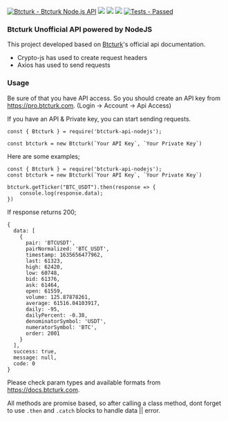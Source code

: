 [![Btcturk - Btcturk Node.js API](https://img.shields.io/badge/Btcturk-Btcturk_Node.js_API-3B82F6)](https://) ![](https://githubbadges.com/star.svg?user=hasanmuzak&repo=btcturk-api-nodejs&background=059669&color=fff&style=flat) ![](https://img.shields.io/bundlephobia/minzip/btcturk-api-nodejs?color=34D399) ![](https://img.shields.io/bundlephobia/min/btcturk-api-nodejs?color=34D399) [![Tests - Passed](https://img.shields.io/badge/Tests-Passed-2ea44f)](https://)

### Btcturk Unofficial API powered by NodeJS
This project developed based on [Btcturk](https://docs.btcturk.com/ "Btcturk")'s official api documentation.

- Crypto-js has used to create request headers
- Axios has used to send requests

### Usage
Be sure of that you have API access. So you should create an API key from https://pro.btcturk.com. (Login -> Account -> Api Access)

If you have an API & Private key, you can start sending requests.

```
const { Btcturk } = require('btcturk-api-nodejs');

const btcturk = new Btcturk(`Your API Key`, `Your Private Key`)
```

Here are some examples;

```
const { Btcturk } = require('btcturk-api-nodejs');
const btcturk = new Btcturk(`Your API Key`, `Your Private Key`)

btcturk.getTicker("BTC_USDT").then(response => {
    console.log(response.data);
})
```

If response returns 200;
```
{
  data: [
    {
      pair: 'BTCUSDT',
      pairNormalized: 'BTC_USDT',
      timestamp: 1635656477962,
      last: 61323,
      high: 62420,
      low: 60748,
      bid: 61376,
      ask: 61464,
      open: 61559,
      volume: 125.87878261,
      average: 61516.04103917,
      daily: -95,
      dailyPercent: -0.38,
      denominatorSymbol: 'USDT',
      numeratorSymbol: 'BTC',
      order: 2001
    }
  ],
  success: true,
  message: null,
  code: 0
}
```

Please check param types and available formats from https://docs.btcturk.com.

All methods are promise based, so after calling a class method, dont forget to use `.then` and `.catch` blocks to handle data || error.
